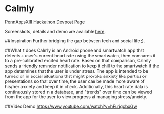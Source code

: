 # Calmly

[PennAppsXIII Hackathon Devpost Page](http://devpost.com/software/calmly)

Screenshots, details and demo are available [here](https://lisalisadong.github.io/).

##Inspiration
Further bridging the gap between tech and social life ;).

##What it does
Calmly is an Android phone and smartwatch app that detects a user's current heart rate using the smartwatch, then compares it to a pre-calibrated excited heart rate. Based on that comparison, Calmly sends a friendly reminder notification to keep it chill to the smartwatch if the app determines that the user is under stress. The app is intended to be turned on in social situations that might provoke anxiety like parties or presentations so that over time, the user can be made more aware of his/her anxiety and keep it in check. Additionally, this heart rate data is continuously stored in a database, and "trends" over time can be viewed from the app for the user to view progress at managing stress/anxiety.

##Video Demo
https://www.youtube.com/watch?v=hFurigcbxGw
